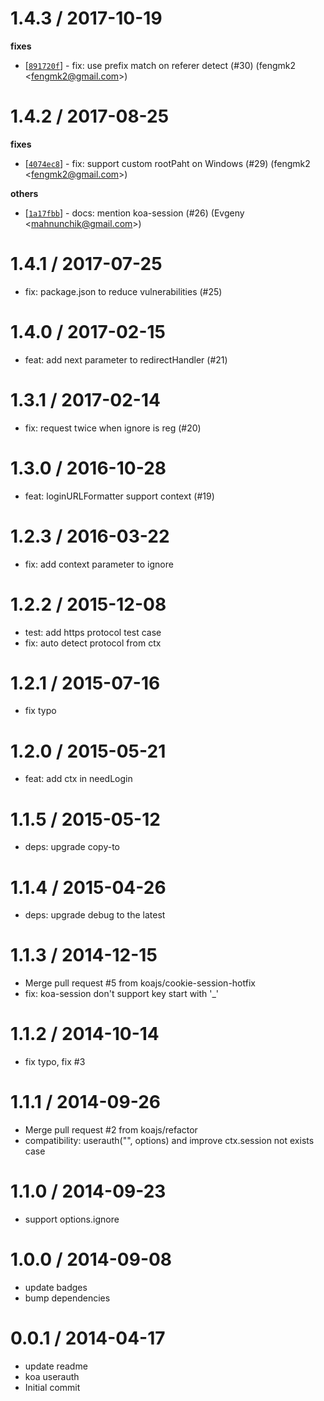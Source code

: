 
1.4.3 / 2017-10-19
==================

**fixes**
  * [[`891720f`](http://github.com/koajs/userauth/commit/891720f86348d1a8470926c6b3c416d9a3b5b53a)] - fix: use prefix match on referer detect (#30) (fengmk2 <<fengmk2@gmail.com>>)

1.4.2 / 2017-08-25
==================

**fixes**
  * [[`4074ec8`](http://github.com/koajs/userauth/commit/4074ec88bce1c22fc73be0737633144535f910bf)] - fix: support custom rootPaht on Windows (#29) (fengmk2 <<fengmk2@gmail.com>>)

**others**
  * [[`1a17fbb`](http://github.com/koajs/userauth/commit/1a17fbb7f8adc4c7ffae1b2862156186d6ecf41d)] - docs: mention koa-session (#26) (Evgeny <<mahnunchik@gmail.com>>)

1.4.1 / 2017-07-25
==================

  * fix: package.json to reduce vulnerabilities (#25)

1.4.0 / 2017-02-15
==================

  * feat: add next parameter to redirectHandler (#21)

1.3.1 / 2017-02-14
==================

  * fix: request twice when ignore is reg (#20)

1.3.0 / 2016-10-28
==================

  * feat: loginURLFormatter support context (#19)

1.2.3 / 2016-03-22
==================

  * fix: add context parameter to ignore

1.2.2 / 2015-12-08
==================

 * test: add https protocol test case
 * fix: auto detect protocol from ctx

1.2.1 / 2015-07-16
==================

  * fix typo

1.2.0 / 2015-05-21
==================

  * feat: add ctx in needLogin

1.1.5 / 2015-05-12
==================

 * deps: upgrade copy-to

1.1.4 / 2015-04-26
==================

  * deps: upgrade debug to the latest

1.1.3 / 2014-12-15
==================

  * Merge pull request #5 from koajs/cookie-session-hotfix
  * fix: koa-session don't support key start with '_'

1.1.2 / 2014-10-14
==================

  * fix typo, fix #3

1.1.1 / 2014-09-26
==================

  * Merge pull request #2 from koajs/refactor
  * compatibility: userauth("", options) and improve ctx.session not exists case

1.1.0 / 2014-09-23
==================

  * support options.ignore

1.0.0 / 2014-09-08
==================

  * update badges
  * bump dependencies

0.0.1 / 2014-04-17
==================

  * update readme
  * koa userauth
  * Initial commit
